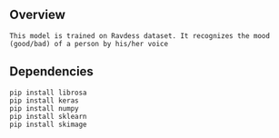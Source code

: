 ## Overview
    This model is trained on Ravdess dataset. It recognizes the mood (good/bad) of a person by his/her voice

## Dependencies
    pip install librosa
    pip install keras
    pip install numpy
    pip install sklearn
    pip install skimage
    
    
